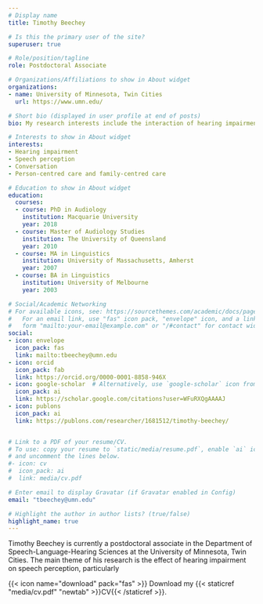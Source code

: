 ```yaml
---
# Display name
title: Timothy Beechey

# Is this the primary user of the site?
superuser: true

# Role/position/tagline
role: Postdoctoral Associate

# Organizations/Affiliations to show in About widget
organizations:
- name: University of Minnesota, Twin Cities
  url: https://www.umn.edu/

# Short bio (displayed in user profile at end of posts)
bio: My research interests include the interaction of hearing impairment and speech perception, especially in relation to interactive communication.

# Interests to show in About widget
interests:
- Hearing impairment
- Speech perception
- Conversation
- Person-centred care and family-centred care

# Education to show in About widget
education:
  courses:
  - course: PhD in Audiology
    institution: Macquarie University
    year: 2018
  - course: Master of Audiology Studies
    institution: The University of Queensland
    year: 2010
  - course: MA in Linguistics
    institution: University of Massachusetts, Amherst
    year: 2007
  - course: BA in Linguistics
    institution: University of Melbourne
    year: 2003

# Social/Academic Networking
# For available icons, see: https://sourcethemes.com/academic/docs/page-builder/#icons
#   For an email link, use "fas" icon pack, "envelope" icon, and a link in the
#   form "mailto:your-email@example.com" or "/#contact" for contact widget.
social:
- icon: envelope
  icon_pack: fas
  link: mailto:tbeechey@umn.edu
- icon: orcid
  icon_pack: fab
  link: https://orcid.org/0000-0001-8858-946X
- icon: google-scholar  # Alternatively, use `google-scholar` icon from `ai` icon pack
  icon_pack: ai
  link: https://scholar.google.com/citations?user=WFuRXQgAAAAJ
- icon: publons
  icon_pack: ai
  link: https://publons.com/researcher/1681512/timothy-beechey/


# Link to a PDF of your resume/CV.
# To use: copy your resume to `static/media/resume.pdf`, enable `ai` icons in `params.toml`, 
# and uncomment the lines below.
#- icon: cv
#  icon_pack: ai
#  link: media/cv.pdf

# Enter email to display Gravatar (if Gravatar enabled in Config)
email: "tbeechey@umn.edu"

# Highlight the author in author lists? (true/false)
highlight_name: true
---
```


Timothy Beechey is currently a postdoctoral associate in the Department of Speech-Language-Hearing Sciences at the University of Minnesota, Twin Cities. The main theme of his research is the effect of hearing impairment on speech perception, particularly 



{{< icon name="download" pack="fas" >}} Download my {{< staticref "media/cv.pdf" "newtab" >}}CV{{< /staticref >}}.
